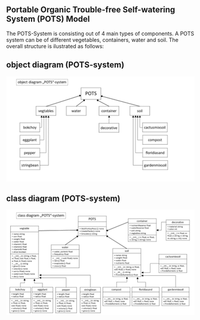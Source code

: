 ## **P**ortable **O**rganic **T**rouble-free **S**elf-watering System (**POTS**) Model
The POTS-System is consisting out of 4 main types of components. A POTS system can be of different vegetables, containers, water and soil. The overall structure is ilustrated as follows:

## object diagram (POTS-system)
![object_diagram](../../images/object2_diagram.PNG)

## class diagram (POTS-system)
![class_diagram](../../images/class_diagram.PNG)
